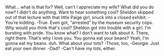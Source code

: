
What...  what is that for?
Well, can't I appreciate my wife?
What did you do now?
I didn't do anything.
Want to hear something cool?
Sheldon skipped out of that lecture
with that little Paige girl, snuck into a closed exhibit.
-You're kidding.  -True.
Even got, "arrested" by the museum security cops.
Why would you think that's cool?
Sheldon got into trouble with a girl.
I'm bursting with pride.
You know what?  I don't want to talk about it.
There, right there.
That's why I love you.
You gonna eat your beans?
Yeah, I'm gonna eat my beans. duh.
What about your tots?
-Those, too, -Georgie.
Just eat your own dinner.
-Dad? -Can't have my tots, either.



